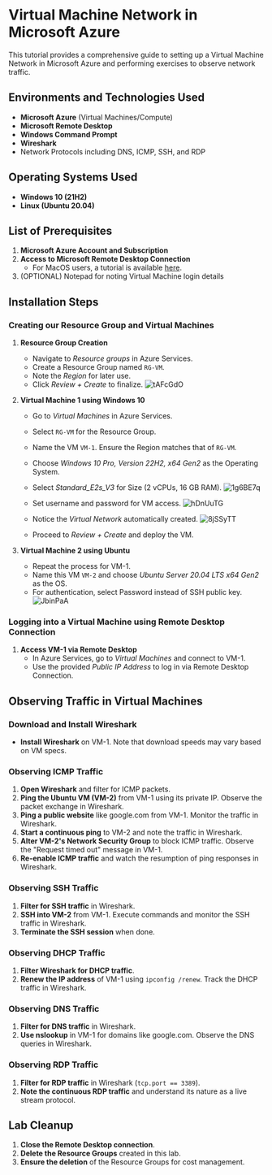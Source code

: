# Virtual Machine Network in Microsoft Azure

This tutorial provides a comprehensive guide to setting up a Virtual Machine Network in Microsoft Azure and performing exercises to observe network traffic.

## Environments and Technologies Used

- **Microsoft Azure** (Virtual Machines/Compute)
- **Microsoft Remote Desktop**
- **Windows Command Prompt**
- **Wireshark**
- Network Protocols including DNS, ICMP, SSH, and RDP

## Operating Systems Used

- **Windows 10 (21H2)**
- **Linux (Ubuntu 20.04)**

## List of Prerequisites

1. **Microsoft Azure Account and Subscription**
2. **Access to Microsoft Remote Desktop Connection**
   - For MacOS users, a tutorial is available [here](https://www.youtube.com/watch?v=0lllpAhgAJs&ab_channel=TheHostingVideos).
3. (OPTIONAL) Notepad for noting Virtual Machine login details

## Installation Steps

### Creating our Resource Group and Virtual Machines

1. **Resource Group Creation**
   - Navigate to *Resource groups* in Azure Services.
   - Create a Resource Group named `RG-VM`.
   - Note the *Region* for later use.
   - Click *Review + Create* to finalize.
![tAFcGdO](https://github.com/gabe-IT/azure-vm/assets/148400020/b3a15de4-a90f-44eb-ac61-1c25f75ee499)

2. **Virtual Machine 1 using Windows 10**
   - Go to *Virtual Machines* in Azure Services.
   - Select `RG-VM` for the Resource Group.
   - Name the VM `VM-1`. Ensure the Region matches that of `RG-VM`.
   - Choose *Windows 10 Pro, Version 22H2, x64 Gen2* as the Operating System.
   - Select *Standard_E2s_V3* for Size (2 vCPUs, 16 GB RAM).
     ![1g6BE7q](https://github.com/gabe-IT/azure-vm/assets/148400020/4f6ed5a1-42ee-4ad2-9fe1-be56154855a2)

   - Set username and password for VM access.
     ![hDnUuTG](https://github.com/gabe-IT/azure-vm/assets/148400020/940e434d-bb0d-40bd-9650-d3d5f4fba78a)

   - Notice the *Virtual Network* automatically created.
     ![8jSSyTT](https://github.com/gabe-IT/azure-vm/assets/148400020/3c48d908-8f06-466b-a540-2636353a94ac)

   - Proceed to *Review + Create* and deploy the VM.

3. **Virtual Machine 2 using Ubuntu**
   - Repeat the process for VM-1.
   - Name this VM `VM-2` and choose *Ubuntu Server 20.04 LTS x64 Gen2* as the OS.
   - For authentication, select Password instead of SSH public key.
     ![JbinPaA](https://github.com/gabe-IT/azure-vm/assets/148400020/e6a9809b-80c5-4ff6-b411-c67253864bc4)


### Logging into a Virtual Machine using Remote Desktop Connection

1. **Access VM-1 via Remote Desktop**
   - In Azure Services, go to *Virtual Machines* and connect to VM-1.
   - Use the provided *Public IP Address* to log in via Remote Desktop Connection.

## Observing Traffic in Virtual Machines

### Download and Install Wireshark

- **Install Wireshark** on VM-1. Note that download speeds may vary based on VM specs.

### Observing ICMP Traffic

1. **Open Wireshark** and filter for ICMP packets.
2. **Ping the Ubuntu VM (VM-2)** from VM-1 using its private IP. Observe the packet exchange in Wireshark.
3. **Ping a public website** like google.com from VM-1. Monitor the traffic in Wireshark.
4. **Start a continuous ping** to VM-2 and note the traffic in Wireshark.
5. **Alter VM-2's Network Security Group** to block ICMP traffic. Observe the "Request timed out" message in VM-1.
6. **Re-enable ICMP traffic** and watch the resumption of ping responses in Wireshark.

### Observing SSH Traffic

1. **Filter for SSH traffic** in Wireshark.
2. **SSH into VM-2** from VM-1. Execute commands and monitor the SSH traffic in Wireshark.
3. **Terminate the SSH session** when done.

### Observing DHCP Traffic

1. **Filter Wireshark for DHCP traffic**.
2. **Renew the IP address** of VM-1 using `ipconfig /renew`. Track the DHCP traffic in Wireshark.

### Observing DNS Traffic

1. **Filter for DNS traffic** in Wireshark.
2. **Use nslookup** in VM-1 for domains like google.com. Observe the DNS queries in Wireshark.

### Observing RDP Traffic

1. **Filter for RDP traffic** in Wireshark (`tcp.port == 3389`).
2. **Note the continuous RDP traffic** and understand its nature as a live stream protocol.

## Lab Cleanup

1. **Close the Remote Desktop connection**.
2. **Delete the Resource Groups** created in this lab.
3. **Ensure the deletion** of the Resource Groups for cost management.

